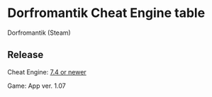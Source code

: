 # Dorfromantik Cheat Engine table  
Dorfromantik (Steam)  

 
## Release
Cheat Engine: [7.4 or newer](https://github.com/cheat-engine/cheat-engine/releases)  

Game: App ver. 1.07